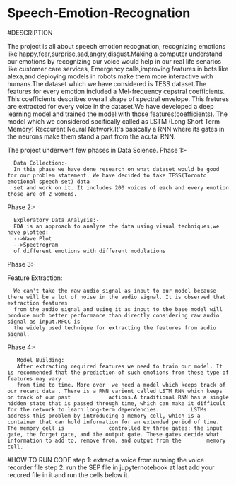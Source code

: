 # Speech-Emotion-Recognation

#DESCRIPTION

The project is all about speech emotion recognation, recognizing emotions like happy,fear,surprise,sad,angry,disgust.Making a computer understand 
our emotions by recognizing our voice would help in our real life senarios like customer care services, Emergency calls,improving features in bots
like alexa,and deploying models in robots make them more interactive with humans.The dataset which we have considered is TESS dataset.The features 
for every emotion included a Mel-frequency cepstral coefficients. This coefficients describes overall shape of spectral envelope. This fretures are
extracted for every voice in the dataset.We have developed a deep learning model and trained the model with those features(coefficients). The model 
which we considered spcifically called as LSTM (Long Short Term Memory) Reccurent Neural Network.It's basically a RNN where its gates in the neurons 
make them stand a part from the acutal RNN. 
              
              
The project underwent few phases in Data Science.
   Phase 1:-
   
      Data Collection:-
      In this phase we have done research on what dataset would be good for our problem statement. We have decided to take TESS(Toronto emotional speech set) data 
      set and work on it. It includes 200 voices of each and every emotion those are of 2 womens.
   
   Phase 2:-
   
      Exploratory Data Analysis:-
      EDA is an approach to analyze the data using visual techniques,we have plotted:
      -->Wave Plot
      -->Spectrogram 
      of different emotions with different modulations
   
   Phase 3:-   
   
   Feature Extraction:
   
      We can't take the raw audio signal as input to our model because there will be a lot of noise in the audio signal. It is observed that extraction features 
      from the audio signal and using it as input to the base model will produce much better performance than directly considering raw audio signal as input.MFCC is
      the widely used technique for extracting the features from audio signal.
   
   Phase 4:-
          
       Model Building:
       After extracting required features we need to train our model. It is recommended that the prediction of such emotions from these type of features may vary 
       from time to time. More over  we need a model which keeps track of our recent data . There is a RNN varient called LSTM RNN which keeps on track of our past            actions.A traditional RNN has a single hidden state that is passed through time, which can make it difficult for the network to learn long-term dependencies.          LSTMs address this problem by introducing a memory cell, which is a container that can hold information for an extended period of time. The memory cell is              controlled by three gates: the input gate, the forget gate, and the output gate. These gates decide what information to add to, remove from, and output from the        memory cell.
      
#HOW TO RUN CODE
step 1:
extract a voice from running the voice recorder file
step 2:
run the SEP file  in jupyternotebook
at last add your recored file in it and run the cells below it.
